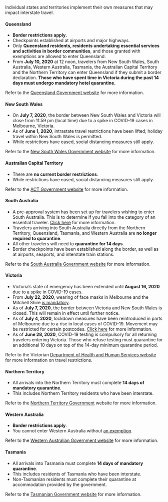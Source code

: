 Individual states and territories implement their own measures that may impact interstate travel.

#### Queensland

- **Border restrictions apply.**
- Checkpoints established at airports and major highways.
- Only **Queensland residents, residents undertaking essential services and activities in border communities**, and those granted with exemptions are allowed to enter Queensland.
- From **July 10, 2020** at 12 noon, travelers from New South Wales, South Australia, Western Australia, Tasmania, the Australian Capital Territory and the Northern Territory can enter Queensland if they submit a border declaration. **Those who have spent time in Victoria during the past 14 days must undergo mandatory hotel quarantine.**

Refer to the [Queensland Government website](https://www.covid19.qld.gov.au/government-actions/border-closing) for more information.

#### New South Wales

- On **July 7, 2020**, the border between New South Wales and Victoria will close from 11:59 pm (local time) due to a spike in COVID-19 cases in Melbourne, Victoria.
- As of **June 1, 2020**, intrastate travel restrictions have been lifted; holiday travel within New South Wales is permitted.
- While restrictions have eased, social distancing measures still apply.

Refer to the [New South Wales Government website](https://www.nsw.gov.au/covid-19/what-you-can-and-cant-do-under-rules/changes) for more information.

#### Australian Capital Territory

- There are **no current border restrictions**.
- While restrictions have eased, social distancing measures still apply.

Refer to the [ACT Government website](https://www.covid19.act.gov.au/help-and-advice/travellers) for more information.

#### South Australia

- A pre-approval system has been set up for travelers wishing to enter South Australia. This is to determine if you fall into the category of an essential traveler. [Click here](https://www.covid-19.sa.gov.au/restrictions-and-responsibilities/travel-restrictions) for more information.
- Travelers arriving into South Australia directly from the Northern Territory, Queensland, Tasmania, and Western Australia are **no longer required to quarantine**.
- All other travelers will need to **quarantine for 14 days**.
- Border checkpoints have been established along the border, as well as at airports, seaports, and interstate train stations.

Refer to the [South Australia Government website](https://www.covid-19.sa.gov.au/) for more information.

#### Victoria

- Victoria’s state of emergency has been extended until **August 16, 2020** due to a spike in COVID-19 cases.
- From **July 22, 2020**, wearing of face masks in Melbourne and the Mitchell Shire [is mandatory](https://www.garda.com/crisis24/news-alerts/361011/australia-face-masks-mandatory-in-melbourne-from-july-22-update-37).
- As of **July 7, 2020**, the border between Victoria and New South Wales is closed. This will remain in effect until further notice.
- As of **July 4, 2020**, lockdown measures have been reintroduced in parts of Melbourne due to a rise in local cases of COVID-19. Movement may be restricted for certain postcodes. [Click here](https://www.garda.com/crisis24/news-alerts/356941/australia-victoria-new-south-wales-border-to-close-on-july-7-update-34) for more information.
- As of **June 28, 2020**, COVID-19 testing is compulsory for all returning travelers entering Victoria. Those who refuse testing must quarantine for an additional 10 days on top of the 14-day minimum quarantine period.

Refer to the Victorian [Department of Health and Human Services website](https://www.dhhs.vic.gov.au/victorias-restriction-levels-covid-19) for more information on travel restrictions.

#### Northern Territory

- All arrivals into the Northern Territory must complete **14 days of mandatory quarantine**.
- This includes Northern Territory residents who have been interstate.

Refer to the [Northern Territory Government](https://coronavirus.nt.gov.au/community-advice/border-controls) website for more information.

#### Western Australia

- **Border restrictions apply**.
- You cannot enter Western Australia without [an exemption](https://www.wa.gov.au/organisation/department-of-the-premier-and-cabinet/covid-19-coronavirus-travel-wa).

Refer to the [Western Australian Government website](https://www.wa.gov.au/organisation/department-of-the-premier-and-cabinet/covid-19-coronavirus-travel-wa) for more information.

#### Tasmania

- All arrivals into Tasmania must complete **14 days of mandatory quarantine**.
- This includes residents of Tasmania who have been interstate.
- Non-Tasmanian residents must complete their quarantine at accommodation provided by the government.

Refer to the [Tasmanian Government website](https://coronavirus.tas.gov.au/travellers-and-visitors/coming-to-tasmania) for more information.
